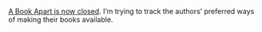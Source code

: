 [A Book Apart is now closed](https://abookapart.com/pages/about/). I’m trying to track the authors’ preferred ways of making their books available.
